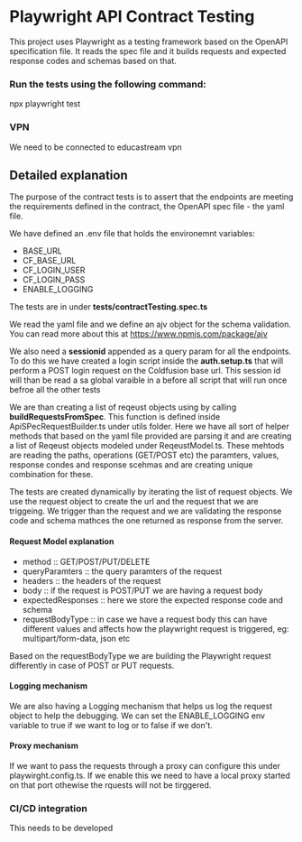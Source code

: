 # Playwright API Contract Testing

This project uses Playwright as a testing framework based on the OpenAPI specification file.
It reads the spec file and it builds requests and expected response codes and schemas based on that.

### Run the tests using the following command:

npx playwright test

### VPN 

We need to be connected to educastream vpn

## Detailed explanation

The purpose of the contract tests is to assert that the endpoints are meeting the requirements defined in the 
contract, the OpenAPI spec file - the yaml file.

We have defined an .env file that holds the environemnt variables:
 - BASE_URL 
 - CF_BASE_URL 
 - CF_LOGIN_USER 
 - CF_LOGIN_PASS 
 - ENABLE_LOGGING 

The tests are in under **tests/contractTesting.spec.ts**

We read the yaml file and we define an ajv object for the schema validation. You can read more about this at https://www.npmjs.com/package/ajv

We also need a **sessionid** appended as a query param for all the endpoints. To do this we have created a login script inside the **auth.setup.ts** that will perform a POST login request on the Coldfusion base url. 
This session id will than be read a sa global varaible in a before all script that will run once befroe all the other tests

We are than creating a list of reqeust objects using by calling **buildRequestsFromSpec**. This function is defined inside ApiSPecRequestBuilder.ts under utils folder. Here we have all sort of helper methods that based on the yaml file provided are parsing it and are creating a list of Reqeust objects modeled under ReqeustModel.ts. These mehtods are reading the paths, operations (GET/POST etc) the paramters, values, response condes and response scehmas and are creating unique combination for these.

The tests are created dynamically by iterating the list of request objects. We use the request object to create the url and the request that we are triggeing. We trigger than the request and we are validating the response code and schema mathces the one returned as response from the server.

#### Request Model explanation

 - method :: GET/POST/PUT/DELETE
 - queryParamters :: the query paramters of the request
 - headers :: the headers of the request
 - body :: if the request is POST/PUT we are having a request body
 - expectedResponses :: here we store the expected response code and schema
 - requestBodyType :: in case we have a request body this can have different values and affects how the playwright request is triggered, eg: multipart/form-data, json etc

Based on the requestBodyType we are building the Playwright request differently in case of POST or PUT requests.

#### Logging mechanism

We are also having a Logging mechanism that helps us log the request object to help the debugging. We can set the ENABLE_LOGGING env variable to true if we want to log or to false if we don't.


#### Proxy mechanism

If we want to pass the requests through a proxy can configure this under playwirght.config.ts. If we enable this we need to have a local proxy started on that port othewise the rquests will not be tirggered.


### CI/CD integration

This needs to be developed
